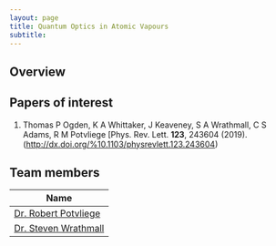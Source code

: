 ```yaml
---
layout: page
title: Quantum Optics in Atomic Vapours
subtitle:
---
```

## Overview

## Papers of interest
1. Thomas P Ogden, K A Whittaker, J Keaveney, S A Wrathmall, C S Adams, R M Potvliege
[Phys. Rev. Lett. **123**, 243604 (2019).(http://dx.doi.org/%10.1103/physrevlett.123.243604)

## Team members
|**Name**|
|--------|
|[Dr. Robert Potvliege](https://www.durham.ac.uk/staff/r-m-potvliege/)|
|[Dr. Steven Wrathmall](https://www.durham.ac.uk/staff/s-a-wrathmall/)|
